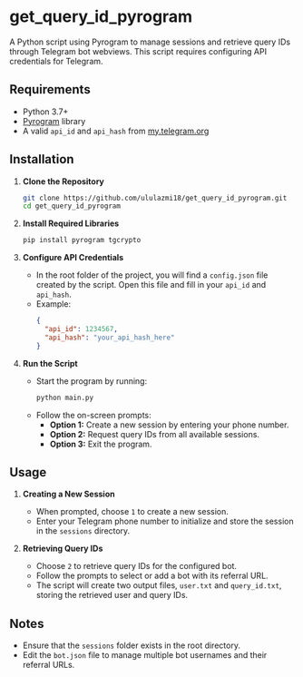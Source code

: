 # get_query_id_pyrogram

A Python script using Pyrogram to manage sessions and retrieve query IDs through Telegram bot webviews. This script requires configuring API credentials for Telegram.

## Requirements

- Python 3.7+
- [Pyrogram](https://docs.pyrogram.org/) library
- A valid `api_id` and `api_hash` from [my.telegram.org](https://my.telegram.org/)

## Installation

1. **Clone the Repository**
   ```bash
   git clone https://github.com/ululazmi18/get_query_id_pyrogram.git
   cd get_query_id_pyrogram
   ```

2. **Install Required Libraries**
   ```bash
   pip install pyrogram tgcrypto
   ```

3. **Configure API Credentials**
   - In the root folder of the project, you will find a `config.json` file created by the script. Open this file and fill in your `api_id` and `api_hash`.
   - Example:
     ```json
     {
       "api_id": 1234567,
       "api_hash": "your_api_hash_here"
     }
     ```

4. **Run the Script**
   - Start the program by running:
     ```bash
     python main.py
     ```
   - Follow the on-screen prompts:
     - **Option 1:** Create a new session by entering your phone number.
     - **Option 2:** Request query IDs from all available sessions.
     - **Option 3:** Exit the program.

## Usage

1. **Creating a New Session**
   - When prompted, choose `1` to create a new session.
   - Enter your Telegram phone number to initialize and store the session in the `sessions` directory.

2. **Retrieving Query IDs**
   - Choose `2` to retrieve query IDs for the configured bot.
   - Follow the prompts to select or add a bot with its referral URL.
   - The script will create two output files, `user.txt` and `query_id.txt`, storing the retrieved user and query IDs.

## Notes

- Ensure that the `sessions` folder exists in the root directory.
- Edit the `bot.json` file to manage multiple bot usernames and their referral URLs.

